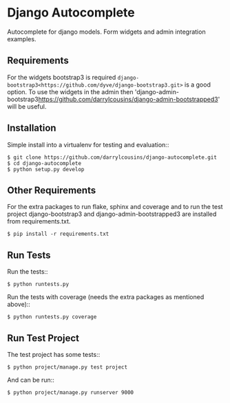 Django Autocomplete
===================

Autocomplete for django models. Form widgets and admin integration examples.

Requirements
------------

For the widgets bootstrap3 is required
`django-bootstrap3<https://github.com/dyve/django-bootstrap3.git>` is a good
option. To use the widgets in the admin then
'django-admin-bootstrap3<https://github.com/darrylcousins/django-admin-bootstrapped3>'
will be useful.

Installation
------------

Simple install into a virtualenv for testing and evaluation::

    $ git clone https://github.com/darrylcousins/django-autocomplete.git
    $ cd django-autocomplete
    $ python setup.py develop

Other Requirements
------------------

For the extra packages to run flake, sphinx and coverage and to run the test
project django-bootstrap3 and django-admin-bootstrapped3 are installed from
requirements.txt.

    $ pip install -r requirements.txt

Run Tests
---------

Run the tests::

    $ python runtests.py

Run the tests with coverage (needs the extra packages as mentioned above)::

    $ python runtests.py coverage

Run Test Project
----------------

The test project has some tests::

    $ python project/manage.py test project

And can be run::

    $ python project/manage.py runserver 9000
